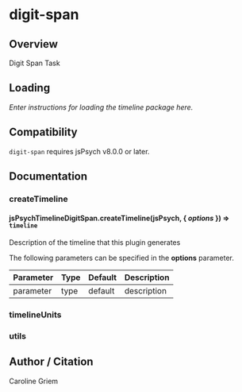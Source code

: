 # digit-span

## Overview

Digit Span Task

## Loading

*Enter instructions for loading the timeline package here.*

## Compatibility

`digit-span` requires jsPsych v8.0.0 or later.

## Documentation

### createTimeline

#### jsPsychTimelineDigitSpan.createTimeline(jsPsych, { *options* }) ⇒ <code>timeline</code>
Description of the timeline that this plugin generates

The following parameters can be specified in the **options** parameter.

| Parameter | Type | Default | Description |
|-----------|------|---------|-------------|
| parameter | type | default | description |


### timelineUnits


### utils

## Author / Citation

Caroline Griem